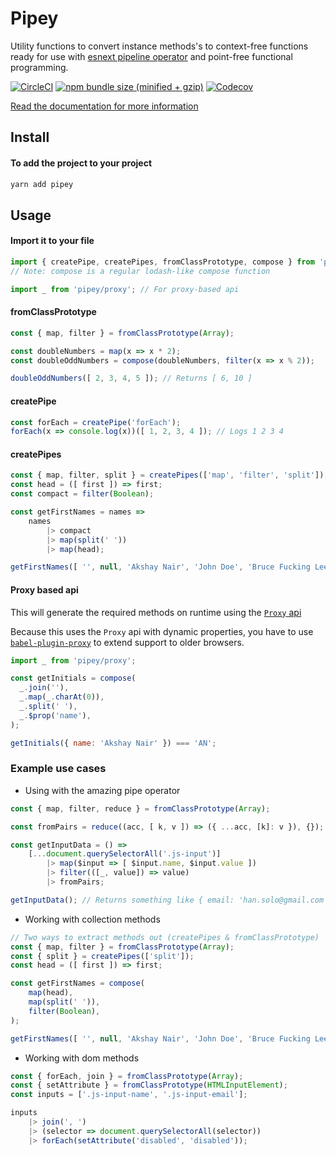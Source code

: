 
# Pipey
Utility functions to convert instance methods's to context-free functions ready for use with [esnext pipeline operator](https://github.com/tc39/proposal-pipeline-operator) and point-free functional programming.

[![CircleCI](https://img.shields.io/circleci/project/github/phenax/pipey/master.svg?style=for-the-badge)](https://circleci.com/gh/phenax/pipey)
[![npm bundle size (minified + gzip)](https://img.shields.io/bundlephobia/minzip/pipey.svg?style=for-the-badge)](https://www.npmjs.com/package/pipey)
[![Codecov](https://img.shields.io/codecov/c/github/phenax/pipey.svg?style=for-the-badge)](https://codecov.io/gh/phenax/pipey)


[Read the documentation for more information](https://github.com/phenax/pipey/tree/master/docs)

## Install

#### To add the project to your project
```bash
yarn add pipey
```

## Usage

#### Import it to your file
```js
import { createPipe, createPipes, fromClassPrototype, compose } from 'pipey';
// Note: compose is a regular lodash-like compose function

import _ from 'pipey/proxy'; // For proxy-based api
```

#### fromClassPrototype
```js
const { map, filter } = fromClassPrototype(Array);

const doubleNumbers = map(x => x * 2);
const doubleOddNumbers = compose(doubleNumbers, filter(x => x % 2));

doubleOddNumbers([ 2, 3, 4, 5 ]); // Returns [ 6, 10 ]
```

#### createPipe
```js
const forEach = createPipe('forEach');
forEach(x => console.log(x))([ 1, 2, 3, 4 ]); // Logs 1 2 3 4
```

#### createPipes
```js
const { map, filter, split } = createPipes(['map', 'filter', 'split']);
const head = ([ first ]) => first;
const compact = filter(Boolean);

const getFirstNames = names =>
    names
        |> compact
        |> map(split(' '))
        |> map(head);

getFirstNames([ '', null, 'Akshay Nair', 'John Doe', 'Bruce Fucking Lee' ]); // Returns ['Akshay', 'John', 'Bruce']
```

#### Proxy based api
This will generate the required methods on runtime using the [`Proxy` api](https://developer.mozilla.org/en-US/docs/Web/JavaScript/Reference/Global_Objects/Proxy)

Because this uses the `Proxy` api with dynamic properties, you have to use [`babel-plugin-proxy`](https://www.npmjs.com/package/babel-plugin-proxy) to extend support to older browsers.

```js
import _ from 'pipey/proxy';

const getInitials = compose(
  _.join(''),
  _.map(_.charAt(0)),
  _.split(' '),
  _.$prop('name'),
);

getInitials({ name: 'Akshay Nair' }) === 'AN';
```

### Example use cases

* Using with the amazing pipe operator
```js
const { map, filter, reduce } = fromClassPrototype(Array);

const fromPairs = reduce((acc, [ k, v ]) => ({ ...acc, [k]: v }), {});

const getInputData = () =>
    [...document.querySelectorAll('.js-input')]
        |> map($input => [ $input.name, $input.value ])
        |> filter(([_, value]) => value)
        |> fromPairs;

getInputData(); // Returns something like { email: 'han.solo@gmail.com', name: 'Han Solo' }
```

* Working with collection methods
```js
// Two ways to extract methods out (createPipes & fromClassPrototype)
const { map, filter } = fromClassPrototype(Array);
const { split } = createPipes(['split']);
const head = ([ first ]) => first;

const getFirstNames = compose(
    map(head),
    map(split(' ')),
    filter(Boolean),
);

getFirstNames([ '', null, 'Akshay Nair', 'John Doe', 'Bruce Fucking Lee' ]); // Returns ['Akshay', 'John', 'Bruce']
```


* Working with dom methods
```js
const { forEach, join } = fromClassPrototype(Array);
const { setAttribute } = fromClassPrototype(HTMLInputElement);
const inputs = ['.js-input-name', '.js-input-email'];

inputs
    |> join(', ')
    |> (selector => document.querySelectorAll(selector))
    |> forEach(setAttribute('disabled', 'disabled'));
```
